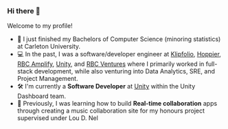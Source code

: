 ### Hi there 👋

<!--
**jQwotos/jQwotos** is a ✨ _special_ ✨ repository because its `README.md` (this file) appears on your GitHub profile.

Here are some ideas to get you started:

- 🔭 I’m currently working on ...
- 🌱 I’m currently learning ...
- 👯 I’m looking to collaborate on ...
- 🤔 I’m looking for help with ...
- 💬 Ask me about ...
- 📫 How to reach me: ...
- 😄 Pronouns: ...
- ⚡ Fun fact: ...
-->

Welcome to my profile!

- 📕 I just finished my Bachelors of Computer Science (minoring statistics) at Carleton University.
- 💻 In the past, I was a software/developer engineer at [Klipfolio](https://www.klipfolio.com/metrics/), [Hoppier](https://www.hoppier.com/), [RBC Amplify](https://jobs.rbc.com/ca/en/amplify), [Unity](https://unity.com/products/game-growth-program), and [RBC Ventures](https://rbcventures.ca/) where I primarily worked in full-stack development, while also venturing into Data Analytics, SRE, and Project Management.
- 🛠 I'm currently a **Software Developer** at [Unity](https://unity.com) within the Unity Dashboard team.
- 🌱 Previously, I was learning how to build **Real-time collaboration** apps through creating a music collaboration site for my honours project supervised under Lou D. Nel

